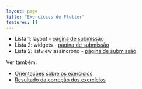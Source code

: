 ```yaml
---
layout: page
title: "Exercícios de Flutter"
features: []
---
```


- Lista 1: layout - [página de submissão](layout)
- Lista 2: widgets - [página de submissão](widgets)
- Lista 2: listview assíncrono - [página de submissão](listview)

Ver também: 

- [Orientações sobre os exercícios](https://docs.google.com/document/d/1uvJav_YruWZzYERr16hyBpeR3WctfFqIWBESKRk1cfQ/edit)
- [Resultado da correção dos exercícios](https://ezsubmission.app.ic.ufba.br/app/classrooms/12/submissions)

